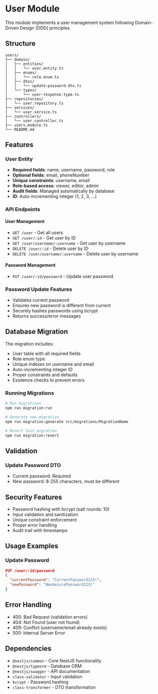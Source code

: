 # User Module

This module implements a user management system following Domain-Driven Design (DDD) principles.

## Structure

```
users/
├── domain/
│   ├── entities/
│   │   └── user.entity.ts
│   ├── enums/
│   │   └── role.enum.ts
│   ├── dtos/
│   │   └── update-password.dto.ts
│   └── types/
│       └── user-response.type.ts
├── repositories/
│   └── user.repository.ts
├── services/
│   └── user.service.ts
├── controllers/
│   └── user.controller.ts
├── users.module.ts
└── README.md
```

## Features

### User Entity
- **Required fields**: name, username, password, role
- **Optional fields**: email, phoneNumber
- **Unique constraints**: username, email
- **Role-based access**: viewer, editor, admin
- **Audit fields**: Managed automatically by database
- **ID**: Auto-incrementing integer (1, 2, 3, ...)

### API Endpoints

#### User Management
- `GET /user` - Get all users
- `GET /user/:id` - Get user by ID
- `GET /user/username/:username` - Get user by username
- `DELETE /user/:id` - Delete user by ID
- `DELETE /user/username/:username` - Delete user by username

#### Password Management
- `PUT /user/:id/password` - Update user password

### Password Update Features
- Validates current password
- Ensures new password is different from current
- Securely hashes passwords using bcrypt
- Returns success/error messages

## Database Migration

The migration includes:
- User table with all required fields
- Role enum type
- Unique indexes on username and email
- Auto-incrementing integer ID
- Proper constraints and defaults
- Existence checks to prevent errors

### Running Migrations

```bash
# Run migrations
npm run migration:run

# Generate new migration
npm run migration:generate src/migrations/MigrationName

# Revert last migration
npm run migration:revert
```

## Validation

### Update Password DTO
- Current password: Required
- New password: 8-255 characters, must be different

## Security Features

- Password hashing with bcrypt (salt rounds: 10)
- Input validation and sanitization
- Unique constraint enforcement
- Proper error handling
- Audit trail with timestamps

## Usage Examples

### Update Password
```json
PUT /user/:id/password
{
  "currentPassword": "CurrentPassword123!",
  "newPassword": "NewSecurePassword123!"
}
```

## Error Handling

- 400: Bad Request (validation errors)
- 404: Not Found (user not found)
- 409: Conflict (username/email already exists)
- 500: Internal Server Error

## Dependencies

- `@nestjs/common` - Core NestJS functionality
- `@nestjs/typeorm` - Database ORM
- `@nestjs/swagger` - API documentation
- `class-validator` - Input validation
- `bcrypt` - Password hashing
- `class-transformer` - DTO transformation 